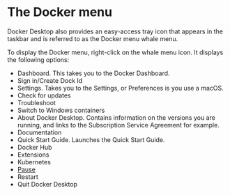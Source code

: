 # The Docker menu

Docker Desktop also provides an easy-access tray icon that appears in the taskbar and is referred to as the Docker menu whale menu.

To display the Docker menu, right-click on the whale menu icon. It displays the following options:

- Dashboard. This takes you to the Docker Dashboard.
- Sign in/Create Dock Id
- Settings. Takes you to the Settings, or Preferences is you use a macOS.
- Check for updates
- Troubleshoot
- Switch to Windows containers
- About Docker Desktop. Contains information on the versions you are running, and links to the Subscription Service Agreement for example.
- Documentation
- Quick Start Guide. Launches the Quick Start Guide.
- Docker Hub
- Extensions
- Kubernetes
- [Pause](https://github.com/collabnix/dockerlabs/tree/master/workshop/dockerdesktop/mac/menu/pause#pause-docker-desktop)
- Restart
- Quit Docker Desktop
